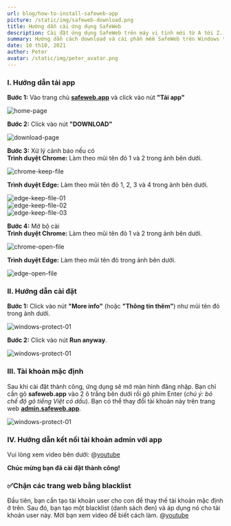 ```yaml
---
url: blog/how-to-install-safeweb-app
picture: /static/img/safeweb-download.png
title: Hướng dẫn cài ứng dụng SafeWeb
description: Cài đặt ứng dụng SafeWeb trên máy vi tính mới từ A tới Z.
summary: Hướng dẫn cách download và cài phần mềm SafeWeb trên Windows từ trình duyệt Chrome và Edge. Bạn làm theo các bước sau.
date: 10 th10, 2021
author: Peter
avatar: /static/img/peter_avatar.png
---
```

### I. Hướng dẫn tải app
**Bước 1:** Vào trang chủ **[safeweb.app](https://safeweb.app/vi/)** và click vào nút **"Tải app"**

![home-page](/static/img/safeweb-how-to-install-01.png)

**Bước 2:** Click vào nút **"DOWNLOAD"**

![download-page](/static/img/safeweb-how-to-install-02.png)

**Bước 3:** Xử lý cảnh báo nếu có\
**Trình duyệt Chrome:** Làm theo mũi tên đỏ 1 và 2 trong ảnh bên dưới.

![chrome-keep-file](/static/img/safeweb-how-to-install-chrome-01.png)

**Trình duyệt Edge:** Làm theo mũi tên đỏ 1, 2, 3 và 4 trong ảnh bên dưới.

![edge-keep-file-01](/static/img/safeweb-how-to-install-edge-01.png)\
![edge-keep-file-02](/static/img/safeweb-how-to-install-edge-02.png)\
![edge-keep-file-03](/static/img/safeweb-how-to-install-edge-03.png)

**Bước 4:** Mở bộ cài\
**Trình duyệt Chrome:** Làm theo mũi tên đỏ 1 và 2 trong ảnh bên dưới.

![chrome-open-file](/static/img/safeweb-how-to-install-chrome-02.png)

**Trình duyệt Edge:** Làm theo mũi tên đỏ trong ảnh bên dưới.

![edge-open-file](/static/img/safeweb-how-to-install-edge-04.png)

### II. Hướng dẫn cài đặt
**Bước 1:** Click vào nút **"More info"** (hoặc **"Thông tin thêm"**) như mũi tên đỏ trong ảnh dưới.

![windows-protect-01](/static/img/safeweb-how-to-install-05.png)

**Bước 2:**  Click vào nút **Run anyway**.

![windows-protect-01](/static/img/safeweb-how-to-install-06.png)

### III. Tài khoản mặc định
Sau khi cài đặt thành công, ứng dụng sẽ mở màn hình đăng nhập. Bạn chỉ cần gõ **safeweb.app** vào 2 ô trắng bên dưới rồi gõ phím Enter (*chú ý: bỏ chế độ gõ tiếng Việt có dấu*). Bạn có thể thay đổi tài khoản này trên trang web **[admin.safeweb.app](https://admin.safeweb.app)**.

![windows-protect-01](/static/img/safeweb-how-to-install-07-login-default.png)

### IV. Hướng dẫn kết nối tài khoản admin với app
Vui lòng xem video bên dưới:
@[youtube](https://www.youtube.com/watch?v=xb_pDXU7tvo)

**Chúc mừng bạn đã cài đặt thành công!**

### ✅Chặn các trang web bằng blacklist
Đầu tiên, bạn cần tạo tài khoản user cho con để thay thế tài khoản mặc định ở trên. Sau đó, bạn tạo một blacklist (danh sách đen) và áp dụng nó cho tài khoản user này. Mời bạn xem video để biết cách làm.
@[youtube](https://www.youtube.com/watch?v=8g7pninXmG0)